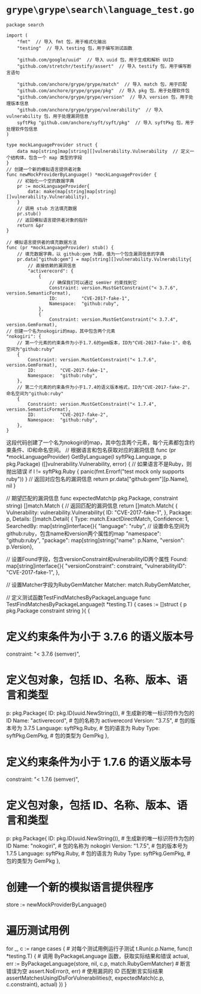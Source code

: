 # `grype\grype\search\language_test.go`

```
package search

import (
	"fmt"  // 导入 fmt 包，用于格式化输出
	"testing"  // 导入 testing 包，用于编写测试函数

	"github.com/google/uuid"  // 导入 uuid 包，用于生成和解析 UUID
	"github.com/stretchr/testify/assert"  // 导入 testify 包，用于编写断言语句

	"github.com/anchore/grype/grype/match"  // 导入 match 包，用于匹配
	"github.com/anchore/grype/grype/pkg"  // 导入 pkg 包，用于处理软件包
	"github.com/anchore/grype/grype/version"  // 导入 version 包，用于处理版本信息
	"github.com/anchore/grype/grype/vulnerability"  // 导入 vulnerability 包，用于处理漏洞信息
	syftPkg "github.com/anchore/syft/syft/pkg"  // 导入 syftPkg 包，用于处理软件包信息
)

type mockLanguageProvider struct {
	data map[string]map[string][]vulnerability.Vulnerability  // 定义一个结构体，包含一个 map 类型的字段
}
// 创建一个新的模拟语言提供者对象
func newMockProviderByLanguage() *mockLanguageProvider {
	// 初始化一个空的数据字典
	pr := mockLanguageProvider{
		data: make(map[string]map[string][]vulnerability.Vulnerability),
	}
	// 调用 stub 方法填充数据
	pr.stub()
	// 返回模拟语言提供者对象的指针
	return &pr
}

// 模拟语言提供者的填充数据方法
func (pr *mockLanguageProvider) stub() {
	// 填充数据字典，以 github:gem 为键，值为一个包含漏洞信息的字典
	pr.data["github:gem"] = map[string][]vulnerability.Vulnerability{
		// 直接依赖的漏洞信息
		"activerecord": {
			{
				// 确保我们可以通过 semVer 约束找到它
				Constraint: version.MustGetConstraint("< 3.7.6", version.SemanticFormat),
				ID:         "CVE-2017-fake-1",
				Namespace:  "github:ruby",
			},
			{
				Constraint: version.MustGetConstraint("< 3.7.4", version.GemFormat),
// 创建一个名为nokogiri的map，其中包含两个元素
"nokogiri": {
    // 第一个元素的约束条件为小于1.7.6的gem版本，ID为"CVE-2017-fake-1"，命名空间为"github:ruby"
    {
        Constraint: version.MustGetConstraint("< 1.7.6", version.GemFormat),
        ID:         "CVE-2017-fake-1",
        Namespace:  "github:ruby",
    },
    // 第二个元素的约束条件为小于1.7.4的语义版本格式，ID为"CVE-2017-fake-2"，命名空间为"github:ruby"
    {
        Constraint: version.MustGetConstraint("< 1.7.4", version.SemanticFormat),
        ID:         "CVE-2017-fake-2",
        Namespace:  "github:ruby",
    },
}
```
这段代码创建了一个名为nokogiri的map，其中包含两个元素，每个元素都包含约束条件、ID和命名空间。
// 根据语言和包名获取对应的漏洞信息
func (pr *mockLanguageProvider) GetByLanguage(l syftPkg.Language, p pkg.Package) ([]vulnerability.Vulnerability, error) {
	// 如果语言不是Ruby，则抛出错误
	if l != syftPkg.Ruby {
		panic(fmt.Errorf("test mock only supports ruby"))
	}
	// 返回对应包名的漏洞信息
	return pr.data["github:gem"][p.Name], nil
}

// 期望匹配的漏洞信息
func expectedMatch(p pkg.Package, constraint string) []match.Match {
	// 返回匹配的漏洞信息
	return []match.Match{
		{
			Vulnerability: vulnerability.Vulnerability{
				ID: "CVE-2017-fake-1",
			},
			Package: p,
			Details: []match.Detail{
				{
					Type:       match.ExactDirectMatch,
					Confidence: 1,
					SearchedBy: map[string]interface{}{
						"language":  "ruby",
// 设置命名空间为github:ruby，包含name和version两个属性的map
"namespace": "github:ruby",
"package":   map[string]string{"name": p.Name, "version": p.Version},

// 设置Found字段，包含versionConstraint和vulnerabilityID两个属性
Found: map[string]interface{}{
	"versionConstraint": constraint,
	"vulnerabilityID":   "CVE-2017-fake-1",
},

// 设置Matcher字段为RubyGemMatcher
Matcher: match.RubyGemMatcher,

// 定义测试函数TestFindMatchesByPackageLanguage
func TestFindMatchesByPackageLanguage(t *testing.T) {
	cases := []struct {
		p          pkg.Package
		constraint string
	}{
		{
# 定义约束条件为小于 3.7.6 的语义版本号
constraint: "< 3.7.6 (semver)",
# 定义包对象，包括 ID、名称、版本、语言和类型
p: pkg.Package{
    ID:       pkg.ID(uuid.NewString()),  # 生成新的唯一标识符作为包的 ID
    Name:     "activerecord",  # 包的名称为 activerecord
    Version:  "3.7.5",  # 包的版本号为 3.7.5
    Language: syftPkg.Ruby,  # 包的语言为 Ruby
    Type:     syftPkg.GemPkg,  # 包的类型为 GemPkg
},
# 定义约束条件为小于 1.7.6 的语义版本号
constraint: "< 1.7.6 (semver)",
# 定义包对象，包括 ID、名称、版本、语言和类型
p: pkg.Package{
    ID:       pkg.ID(uuid.NewString()),  # 生成新的唯一标识符作为包的 ID
    Name:     "nokogiri",  # 包的名称为 nokogiri
    Version:  "1.7.5",  # 包的版本号为 1.7.5
    Language: syftPkg.Ruby,  # 包的语言为 Ruby
    Type:     syftPkg.GemPkg,  # 包的类型为 GemPkg
},
# 创建一个新的模拟语言提供程序
store := newMockProviderByLanguage()

# 遍历测试用例
for _, c := range cases {
    # 对每个测试用例运行子测试
    t.Run(c.p.Name, func(t *testing.T) {
        # 调用 ByPackageLanguage 函数，获取实际结果和错误
        actual, err := ByPackageLanguage(store, nil, c.p, match.RubyGemMatcher)
        # 断言错误为空
        assert.NoError(t, err)
        # 使用漏洞的 ID 匹配断言实际结果
        assertMatchesUsingIDsForVulnerabilities(t, expectedMatch(c.p, c.constraint), actual)
    })
}
```